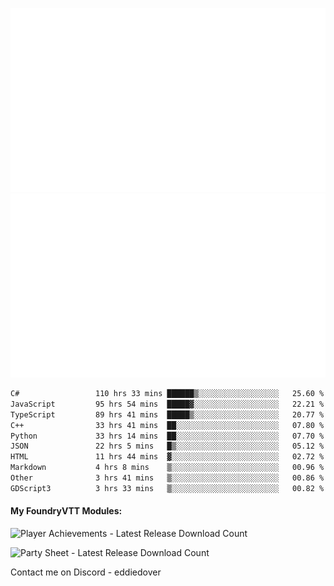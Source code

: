 
![](https://raw.githubusercontent.com/eddiedover/ghstats/master/generated/overview.svg)
![](https://raw.githubusercontent.com/eddiedover/ghstats/master/generated/languages.svg)

<!--START_SECTION:waka-->

```txt
C#                 110 hrs 33 mins ██████▒░░░░░░░░░░░░░░░░░░   25.60 %
JavaScript         95 hrs 54 mins  █████▓░░░░░░░░░░░░░░░░░░░   22.21 %
TypeScript         89 hrs 41 mins  █████▒░░░░░░░░░░░░░░░░░░░   20.77 %
C++                33 hrs 41 mins  ██░░░░░░░░░░░░░░░░░░░░░░░   07.80 %
Python             33 hrs 14 mins  ██░░░░░░░░░░░░░░░░░░░░░░░   07.70 %
JSON               22 hrs 5 mins   █▒░░░░░░░░░░░░░░░░░░░░░░░   05.12 %
HTML               11 hrs 44 mins  ▓░░░░░░░░░░░░░░░░░░░░░░░░   02.72 %
Markdown           4 hrs 8 mins    ▒░░░░░░░░░░░░░░░░░░░░░░░░   00.96 %
Other              3 hrs 41 mins   ▒░░░░░░░░░░░░░░░░░░░░░░░░   00.86 %
GDScript3          3 hrs 33 mins   ▒░░░░░░░░░░░░░░░░░░░░░░░░   00.82 %
```

<!--END_SECTION:waka-->

#### My FoundryVTT Modules:

  ![Player Achievements - Latest Release Download Count](https://img.shields.io/badge/dynamic/json?label=Player%20Achievements%20-%20Downloads@latest&query=assets%5B1%5D.download_count&url=https%3A%2F%2Fapi.github.com%2Frepos%2FEddieDover%2Ffvtt-player-achievements%2Freleases%2Flatest)

  ![Party Sheet - Latest Release Download Count](https://img.shields.io/badge/dynamic/json?label=Party%20Sheet%20-%20Downloads@latest&query=assets%5B1%5D.download_count&url=https%3A%2F%2Fapi.github.com%2Frepos%2FEddieDover%2Ffvtt-party-sheet%2Freleases%2Flatest)

<a rel="me" href="https://techhub.social/@EddieDover"></a>

Contact me on Discord - eddiedover
